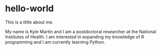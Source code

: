 # hello-world
This is a little about me.

My name is Kyle Martin and I am a postdoctoral researcher at the National Institutes of Health. I am interested in expanding my knowledge of R programming and I am currently learning Python.
